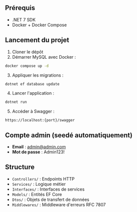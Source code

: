 ## Prérequis

- .NET 7 SDK
- Docker + Docker Compose

## Lancement du projet

1. Cloner le dépôt
2. Démarrer MySQL avec Docker :

```bash
docker compose up -d
```

3. Appliquer les migrations :

```bash
dotnet ef database update
```

4. Lancer l'application :

```bash
dotnet run
```

5. Accéder à Swagger :

```
https://localhost:{port}/swagger
```

## Compte admin (seedé automatiquement)

- **Email** : admin@admin.com  
- **Mot de passe** : Admin123!

## Structure

- `Controllers/` : Endpoints HTTP
- `Services/` : Logique métier
- `Interfaces/` : Interfaces de services
- `Models/` : Entités EF Core
- `Dtos/` : Objets de transfert de données
- `Middlewares/` : Middleware d'erreurs RFC 7807

